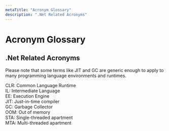```yaml
---
metaTitle: "Acronym Glossary"
description: ".Net Related Acronyms"
---
```


# Acronym Glossary




## .Net Related Acronyms


Please note that some terms like JIT and GC are generic enough to apply to many programming language environments and runtimes.

CLR: Common Language Runtime<br />
IL: Intermediate Language<br />
EE: Execution Engine<br />
JIT: Just-in-time compiler<br />
GC: Garbage Collector<br />
OOM: Out of memory<br />
STA: Single-threaded apartment<br />
MTA: Multi-threaded apartment

